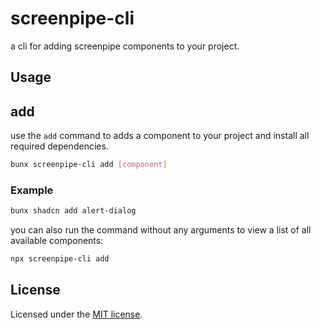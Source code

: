 # screenpipe-cli

a cli for adding screenpipe components to your project.

## Usage

## add


use the `add` command to adds a component to your project and install all required dependencies.

```bash
bunx screenpipe-cli add [component]
```

### Example

```bash
bunx shadcn add alert-dialog
```

you can also run the command without any arguments to view a list of all available components:

```bash
npx screenpipe-cli add
```

## License

Licensed under the [MIT license](https://github.com/shadcn/ui/blob/main/LICENSE.md).

